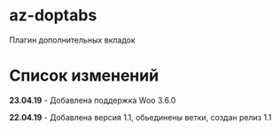 # az-doptabs
Плагин дополнительных вкладок

# Список изменений

**23.04.19** - Добавлена поддержка Woo 3.6.0

**22.04.19** - Добавлена версия 1.1, обьединены ветки, создан релиз 1.1 
